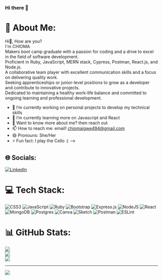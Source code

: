 ### Hi there 👋
# 💫 About Me:
Hi👋, How are you?<br>I'm CHIOMA<br>Makers boot camp graduate with a passion for coding and a drive to excel in the field of software development. <br>Proficient in Ruby, JavaScript, MERN stack, Cypress, Postman, React.js, and Node.js. <br>A collaborative team player with excellent communication skills and a focus on delivering quality work.<br>Seeking apprenticeships or junior-level positions to grow as a developer and contribute to innovative projects.<br>Dedicated to maintaining a healthy work-life balance and committed to ongoing learning and professional development.
- 🔭 I’m currently working on personal projects to develop my technical skills
- 🌱 I’m currently learning more on Javascript and React
- 💬 Want to know more about me? then reach out
- 📫 How to reach me: email! chiomaigwe494@gmail.com
- 😄 Pronouns: She/Her
- ⚡ Fun fact: I play the Cello :)
-->
## 🌐 Socials:
[![LinkedIn](https://img.shields.io/badge/LinkedIn-%230077B5.svg?logo=linkedin&logoColor=white)](https://linkedin.com/in/https://www.linkedin.com/in/chioma-igwe-856445230/) 

# 💻 Tech Stack:
![CSS3](https://img.shields.io/badge/css3-%231572B6.svg?style=plastic&logo=css3&logoColor=white) ![JavaScript](https://img.shields.io/badge/javascript-%23323330.svg?style=plastic&logo=javascript&logoColor=%23F7DF1E) ![Ruby](https://img.shields.io/badge/ruby-%23CC342D.svg?style=plastic&logo=ruby&logoColor=white) ![Bootstrap](https://img.shields.io/badge/bootstrap-%23563D7C.svg?style=plastic&logo=bootstrap&logoColor=white) ![Express.js](https://img.shields.io/badge/express.js-%23404d59.svg?style=plastic&logo=express&logoColor=%2361DAFB) ![NodeJS](https://img.shields.io/badge/node.js-6DA55F?style=plastic&logo=node.js&logoColor=white) ![React](https://img.shields.io/badge/react-%2320232a.svg?style=plastic&logo=react&logoColor=%2361DAFB) ![MongoDB](https://img.shields.io/badge/MongoDB-%234ea94b.svg?style=plastic&logo=mongodb&logoColor=white) ![Postgres](https://img.shields.io/badge/postgres-%23316192.svg?style=plastic&logo=postgresql&logoColor=white) ![Canva](https://img.shields.io/badge/Canva-%2300C4CC.svg?style=plastic&logo=Canva&logoColor=white) ![Sketch](https://img.shields.io/badge/Sketch-FFB387?style=plastic&logo=sketch&logoColor=black) ![Postman](https://img.shields.io/badge/Postman-FF6C37?style=plastic&logo=postman&logoColor=white) ![ESLint](https://img.shields.io/badge/ESLint-4B3263?style=plastic&logo=eslint&logoColor=white)
# 📊 GitHub Stats:
![](https://github-readme-stats.vercel.app/api?username=UserChi&theme=kacho_ga&hide_border=false&include_all_commits=false&count_private=false)<br/>
![](https://github-readme-streak-stats.herokuapp.com/?user=UserChi&theme=kacho_ga&hide_border=false)<br/>
![](https://github-readme-stats.vercel.app/api/top-langs/?username=UserChi&theme=kacho_ga&hide_border=false&include_all_commits=false&count_private=false&layout=compact)




---
[![](https://visitcount.itsvg.in/api?id=UserChi&icon=2&color=8)](https://visitcount.itsvg.in)
